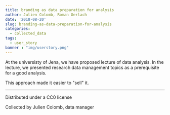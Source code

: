 ```yaml
---
title: branding as data preparation for analysis
author: Julien Colomb, Roman Gerlach
date: '2018-08-20'
slug: branding-as-data-preparation-for-analysis
categories:
  - collected_data
tags:
  - user_story
banner : "img/userstory.png"   
---
```


At the universisty of Jena, we have proposed lecture of data analysis. In the lecture, we presented research data management topics as a prerequisite for a good analysis.

This approach made it easier to "sell" it.

---

 Distributed under a CC0 license

 Collected by Julien Colomb,
 data manager
